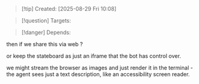 
>[!tip] Created: [2025-08-29 Fri 10:08]

>[!question] Targets: 

>[!danger] Depends: 

then if we share this via web ?

or keep the stateboard as just an iframe that the bot has control over.

we might stream the browser as images and just render it in the terminal - the agent sees just a text description, like an accessibility screen reader.